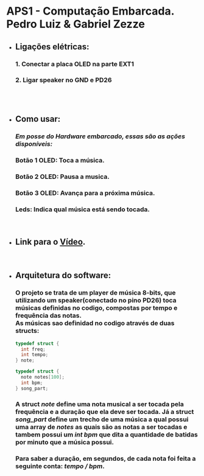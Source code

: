 # APS1 - Computação Embarcada. <br> Pedro Luiz & Gabriel Zezze
* ## Ligações elétricas:
  ### **1.** Conectar a placa **OLED** na parte **EXT1**
  ### **2.** Ligar speaker no **GND** e **PD26** 
  
<br><br>

* ## Como usar:
  ### _Em posse do Hardware embarcado, essas são as ações disponíveis:_
  ### **Botão 1 OLED:** Toca a música.
  ### **Botão 2 OLED:** Pausa a musica.
  ### **Botão 3 OLED:** Avança para a próxima música.
  ### **Leds:** Indica qual música está sendo tocada.
  
<br> 
 
* ## Link para o [Vídeo](https://www.youtube.com/watch?v=9YInmsFwVpM).

<br>

* ## Arquitetura do software:
  ### O projeto se trata de um player de música 8-bits, que utilizando um speaker(conectado no pino PD26) toca músicas definidas no codigo, compostas por tempo e frequência das notas. <br> As músicas sao definidad no codigo através de duas structs:
  ```c
  typedef struct {
    int freq;
    int tempo;
  } note;

  typedef struct {
    note notes[100];
    int bpm;
  } song_part;  
  ```
  ### A struct _note_ define uma nota musical a ser tocada pela frequência e a duração que ela deve ser tocada. Já a struct _song_part_ define um trecho de uma música a qual possui uma array de _notes_ as quais são as notas a ser tocadas e tambem possui um _int bpm_ que dita a quantidade de batidas por minuto que a música possui.
  ### Para saber a duração, em segundos, de cada nota foi feita a seguinte conta: _**tempo / bpm**_.


